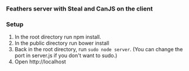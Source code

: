 ### Feathers server with Steal and CanJS on the client

### Setup
1. In the root directory run npm install.
2. In the public directory run bower install
3. Back in the root directory, run `sudo node server`.  (You can change the port in server.js if you don't want to sudo.)
4. Open http://localhost
